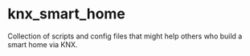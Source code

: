 # knx_smart_home
Collection of scripts and config files that might help others who build a smart home via KNX.

